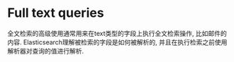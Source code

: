 #  Full text queries

全文检索的高级使用通常用来在text类型的字段上执行全文检索操作, 比如邮件的内容.
Elasticsearch理解被检索的字段是如何被解析的, 并且在执行检索之前使用解析器对查询的值进行解析.